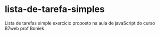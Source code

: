 # lista-de-tarefa-simples

Lista de tarefas simple exercicio proposto na aula de javaScript do curso B7web prof Boniek
